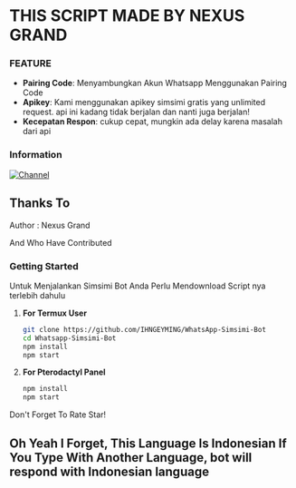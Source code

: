 # THIS SCRIPT MADE BY NEXUS GRAND

### FEATURE 

- **Pairing Code**: Menyambungkan Akun Whatsapp Menggunakan Pairing Code
- **Apikey**: Kami menggunakan apikey simsimi gratis yang unlimited request. api ini kadang tidak berjalan dan nanti juga berjalan!
- **Kecepatan Respon**: cukup cepat, mungkin ada delay karena masalah dari api

### Information
[![Channel](https://img.shields.io/badge/CHANNEL%20NEXUS%20GRAND-path?style=for-the-badge&logo=whatsapp&logoColor=white&color=brightgreen)](https://whatsapp.com/channel/0029VamUbVdEQIalRdRZk11w)

## Thanks To
Author : Nexus Grand

And Who Have Contributed

### Getting Started
Untuk Menjalankan Simsimi Bot Anda Perlu Mendownload Script nya terlebih dahulu

1. **For Termux User**
    ```bash
    git clone https://github.com/IHNGEYMING/WhatsApp-Simsimi-Bot
    cd Whatsapp-Simsimi-Bot
    npm install
    npm start
    
2. **For Pterodactyl Panel**
    ```bash
    npm install
    npm start
    
Don't Forget To Rate Star!

## Oh Yeah I Forget, This Language Is Indonesian If You Type With Another Language, bot will respond with Indonesian language
